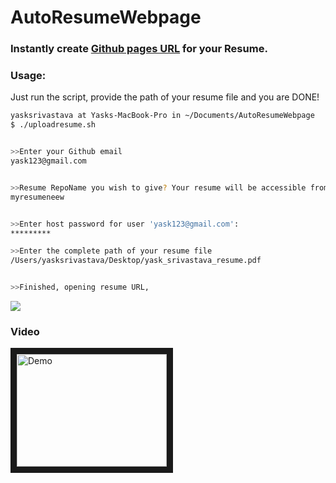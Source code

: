 # AutoResumeWebpage

### Instantly create [Github pages URL](https://pages.github.com/) for your Resume.

### Usage:
Just run the script, provide the path of your resume file and you are DONE!
```bash
yasksrivastava at Yasks-MacBook-Pro in ~/Documents/AutoResumeWebpage
$ ./uploadresume.sh


>>Enter your Github email
yask123@gmail.com


>>Resume RepoName you wish to give? Your resume will be accessible from http://.github.io/RepoName
myresumeneew


>>Enter host password for user 'yask123@gmail.com':
*********

>>Enter the complete path of your resume file
/Users/yasksrivastava/Desktop/yask_srivastava_resume.pdf


>>Finished, opening resume URL,
```

<img src="https://media.giphy.com/media/R236hHDAevw7C/giphy.gif">


### Video

<a href="http://www.youtube.com/watch?feature=player_embedded&v=8ruOikvR7e8
" target="_blank"><img src="http://img.youtube.com/vi/8ruOikvR7e8/0.jpg" 
alt="Demo" width="240" height="180" border="10" /></a>

